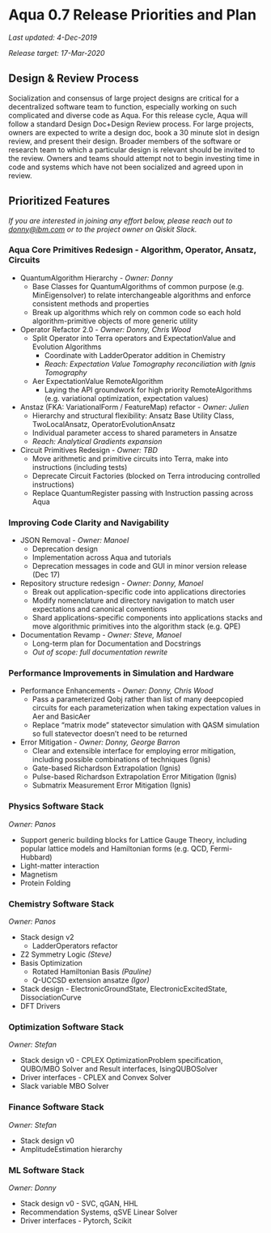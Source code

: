 # Aqua 0.7 Release Priorities and Plan

_Last updated: 4-Dec-2019_

_Release target: 17-Mar-2020_

## Design & Review Process

Socialization and consensus of large project designs are critical for a decentralized software team to function, especially working on such complicated and diverse code as Aqua. For this release cycle, Aqua will follow a standard Design Doc+Design Review process. For large projects, owners are expected to write a design doc, book a 30 minute slot in design review, and present their design. Broader members of the software or research team to which a particular design is relevant should be invited to the review. Owners and teams should attempt not to begin investing time in code and systems which have not been socialized and agreed upon in review.

## Prioritized Features

_If you are interested in joining any effort below, please reach out to [donny@ibm.com](mailto:donny@ibm.com) or to the project owner on Qiskit Slack._

### Aqua Core Primitives Redesign - Algorithm, Operator, Ansatz, Circuits

*   QuantumAlgorithm Hierarchy - *Owner: Donny*
    *   Base Classes for QuantumAlgorithms of common purpose (e.g. MinEigensolver) to relate interchangeable algorithms and enforce consistent methods and properties
    *   Break up algorithms which rely on common code so each hold algorithm-primitive objects of more generic utility
*   Operator Refactor 2.0 - *Owner: Donny, Chris Wood*
    *   Split Operator into Terra operators and ExpectationValue and Evolution Algorithms
        *   Coordinate with LadderOperator addition in Chemistry
        *   *Reach: Expectation Value Tomography reconciliation with Ignis Tomography*
    *   Aer ExpectationValue RemoteAlgorithm
        *   Laying the API groundwork for high priority RemoteAlgorithms (e.g. variational optimization, expectation values)
*   Anstaz (FKA: VariationalForm / FeatureMap) refactor - *Owner: Julien*
    *   Hierarchy and structural flexibility: Ansatz Base Utility Class, TwoLocalAnsatz, OperatorEvolutionAnsatz
    *   Individual parameter access to shared parameters in Ansatze
    *   *Reach: Analytical Gradients expansion*
*   Circuit Primitives Redesign - *Owner: TBD*
    *   Move arithmetic and primitive circuits into Terra, make into instructions (including tests)
    *   Deprecate Circuit Factories (blocked on Terra introducing controlled instructions)
    *   Replace QuantumRegister passing with Instruction passing across Aqua

### Improving Code Clarity and Navigability

*   JSON Removal - *Owner: Manoel*
    *   Deprecation design
    *   Implementation across Aqua and tutorials
    *   Deprecation messages in code and GUI in minor version release (Dec 17)
*   Repository structure redesign - *Owner: Donny, Manoel*
    *   Break out application-specific code into applications directories
    *   Modify nomenclature and directory navigation to match user expectations and canonical conventions
    *   Shard applications-specific components into applications stacks and move algorithmic primitives into the algorithm stack (e.g. QPE)
*   Documentation Revamp - *Owner: Steve, Manoel*
    *   Long-term plan for Documentation and Docstrings 
    *   _Out of scope: full documentation rewrite_

### Performance Improvements in Simulation and Hardware

*   Performance Enhancements - *Owner: Donny, Chris Wood*
    *   Pass a parameterized Qobj rather than list of many deepcopied circuits for each parameterization when taking expectation values in Aer and BasicAer
    *   Replace “matrix mode” statevector simulation with QASM simulation so full statevector doesn’t need to be returned
*   Error Mitigation - *Owner: Donny, George Barron*
    *   Clear and extensible interface for employing error mitigation, including possible combinations of techniques (Ignis)
    *   Gate-based Richardson Extrapolation (Ignis)
    *   Pulse-based Richardson Extrapolation Error Mitigation (Ignis)
    *   Submatrix Measurement Error Mitigation (Ignis)

### Physics Software Stack
*Owner: Panos*

*   Support generic building blocks for Lattice Gauge Theory, including popular lattice models and Hamiltonian forms (e.g. QCD, Fermi-Hubbard)
*   Light-matter interaction
*   Magnetism
*   Protein Folding


### Chemistry Software Stack
*Owner: Panos*

*   Stack design v2
    *   LadderOperators refactor
*   Z2 Symmetry Logic _(Steve)_
*   Basis Optimization
    *   Rotated Hamiltonian Basis _(Pauline)_
    *   Q-UCCSD extension ansatze _(Igor)_
*   Stack design - ElectronicGroundState, ElectronicExcitedState, DissociationCurve
*   DFT Drivers


### Optimization Software Stack
*Owner: Stefan*

*   Stack design v0 - CPLEX OptimizationProblem specification, QUBO/MBO Solver and Result interfaces, IsingQUBOSolver
*   Driver interfaces - CPLEX and Convex Solver
*   Slack variable MBO Solver


### Finance Software Stack
*Owner: Stefan*

*   Stack design v0
*   AmplitudeEstimation hierarchy


### ML Software Stack
*Owner: Donny*

*   Stack design v0 - SVC, qGAN, HHL
*   Recommendation Systems, qSVE Linear Solver
*   Driver interfaces - Pytorch, Scikit